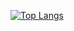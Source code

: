 [![Top Langs](https://github-readme-stats.vercel.app/api/top-langs/?username=tcosattini&hide=twig,html,css)](https://github.com/anuraghazra/github-readme-stats)

